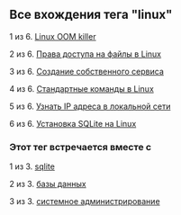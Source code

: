 ## Все вхождения тега "linux"


1 из 6. [Linux OOM killer](./2021-04-18_linux_oom_killer.md)

2 из 6. [Права доступа на файлы в Linux](./2021-04-18_linux_file_access.md)

3 из 6. [Создание собственного сервиса](./2021-04-18_linux_custom_service.md)

4 из 6. [Стандартные команды в Linux](./2021-04-18_linux_default_commands.md)

5 из 6. [Узнать IP адреса в локальной сети](./2021-04-18_linux_ip_addresses_in_lan.md)

6 из 6. [Установка SQLite на Linux](./2020-09-02_linux_sqlite.md)



### Этот тег встречается вместе с


1 из 3. [sqlite](./meta_sqlite.md)

2 из 3. [базы данных](./meta_bazy_dannyh.md)

3 из 3. [системное администрирование](./meta_sistemnoe_administrirovanie.md)


